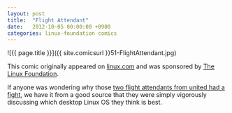 ```yaml
---
layout: post
title:  "Flight Attendant"
date:   2012-10-05 00:00:00 +0900
categories: linux-foundation comics
---
```


![{{ page.title }}]({{ site.comicsurl }}51-FlightAttendant.jpg)

This comic originally appeared on [linux.com](https://www.linux.com) and was sponsored by [The Linux Foundation](https://www.linuxfoundation.org/).


If anyone was wondering why those [two flight attendants from united had a fight](http://travel.usatoday.com/flights/post/2012/09/flight-attendant-spat-delays-flight-again/70001208/1), we have it from a good source that they were simply vigorously discussing which desktop Linux OS they think is best.
